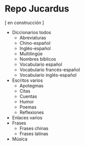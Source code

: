 # Repo Jucardus

[ en construcción ]

* Diccionarios todos
  * Abreviaturas
  * Chino-español
  * Inglés-español
  * Multilingüe
  * Nombres bíblicos
  * Vocabulario español
  * Vocabulario francés-español
  * Vocabulario inglés-español
* Escritos varios
  * Apotegmas
  * Citas
  * Cuentas
  * Humor
  * Poemas
  * Reflexiones
* Enlaces varios
* Frases
  * Frases chinas
  * Frases latinas
* Música
